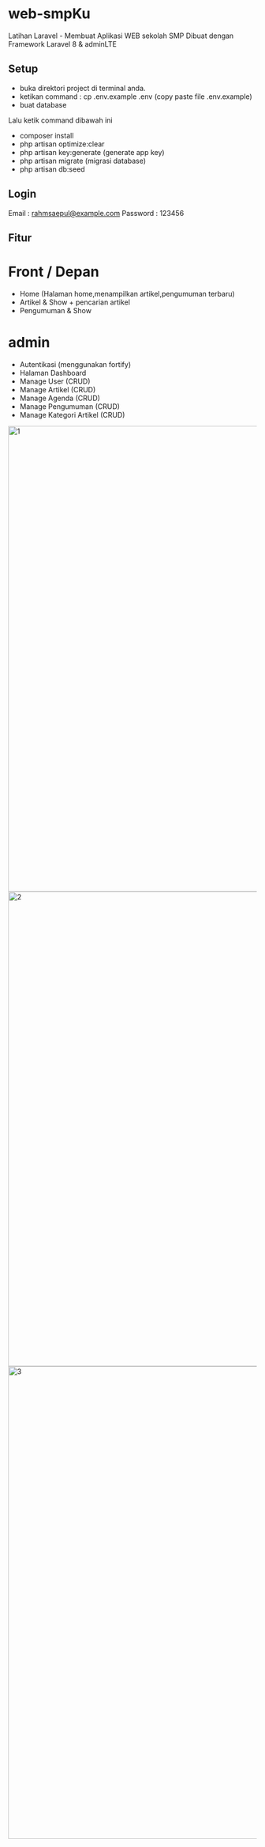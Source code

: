 # web-smpKu
Latihan Laravel -  Membuat Aplikasi WEB sekolah SMP 
Dibuat dengan Framework Laravel 8 & adminLTE


## Setup
- buka direktori project di terminal anda.
- ketikan command : cp .env.example .env (copy paste file .env.example)
- buat database 

Lalu ketik command dibawah ini
- composer install
- php artisan optimize:clear 
- php artisan key:generate (generate app key)
- php artisan migrate (migrasi database)
- php artisan db:seed 

## Login
Email : rahmsaepul@example.com
Password : 123456

## Fitur
# Front / Depan
- Home (Halaman home,menampilkan artikel,pengumuman terbaru) 
- Artikel & Show + pencarian artikel  
- Pengumuman & Show

# admin
- Autentikasi (menggunakan fortify)
- Halaman Dashboard
- Manage User (CRUD)
- Manage Artikel (CRUD)
- Manage Agenda (CRUD)
- Manage Pengumuman (CRUD)
- Manage Kategori Artikel (CRUD)



<img width="942" alt="1" src="https://github.com/Sahpakbar112/web-smpKu/assets/57380600/754ad2e3-7e52-4089-bf02-7983e4cbf76f">
<img width="960" alt="2" src="https://github.com/Sahpakbar112/web-smpKu/assets/57380600/2139fe87-62d2-4509-98d0-c3be9688fdde">
<img width="956" alt="3" src="https://github.com/Sahpakbar112/web-smpKu/assets/57380600/ee91a023-e0e0-4a64-bd3a-816514e556b1">
